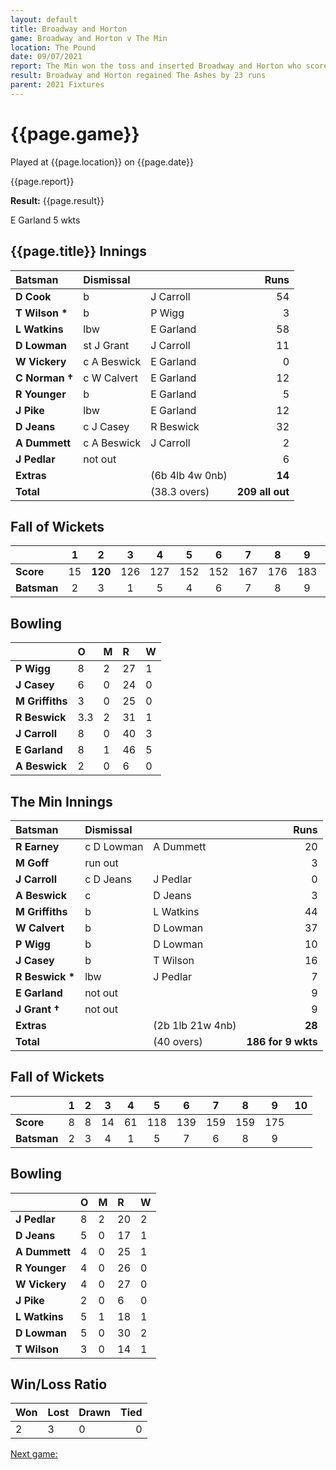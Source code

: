 ```yaml
---
layout: default
title: Broadway and Horton
game: Broadway and Horton v The Min
location: The Pound
date: 09/07/2021
report: The Min won the toss and inserted Broadway and Horton who scored 209 all out. The Min made 186 for 9 wkts
result: Broadway and Horton regained The Ashes by 23 runs
parent: 2021 Fixtures
---
```


# {{page.game}}

Played at {{page.location}} on {{page.date}}

{{page.report}}

**Result:** {{page.result}}

E Garland 5 wkts

## {{page.title}} Innings

| Batsman | Dismissal | | Runs |
|:---|:---|---|---:|
| **D Cook** | b | J Carroll | 54 | 
| **T Wilson &#42;** | b | P Wigg | 3 | 
| **L Watkins** | lbw | E Garland | 58 | 
| **D Lowman** | st J Grant | J Carroll | 11 | 
| **W Vickery** | c A Beswick | E Garland | 0 | 
| **C Norman  &#8224;** | c W Calvert  | E Garland | 12 | 
| **R Younger** | b | E Garland | 5 | 
| **J Pike** | lbw | E Garland | 12 | 
| **D Jeans** | c J Casey | R Beswick | 32 | 
| **A Dummett** | c A Beswick | J Carroll | 2 | 
| **J Pedlar** | not out | | 6 | 
| **Extras** | | (6b 4lb 4w 0nb) | **14** | 
| **Total** | | (38.3 overs) | **209 all out** | 

## Fall of Wickets

| | 1 | 2 | 3 | 4 | 5 | 6 | 7 | 8 | 9 | 10 |
|---|:---:|:---:|:---:|:---:|:---:|:---:|:---:|:---:|:---:|:---:|
| **Score** | 15 | **120** | 126 | 127 | 152 | 152 | 167 | 176 | 183 | 209 |
| **Batsman** | 2 | 3 | 1 | 5 | 4 | 6 | 7 | 8 | 9 | 10 |

## Bowling

| | O | M | R | W |
|---|:---|:---|:---|:---|
| **P Wigg** | 8 | 2 | 27 | 1 | 
| **J Casey** | 6 | 0 | 24 | 0 | 
| **M Griffiths** | 3 | 0 | 25 | 0 | 
| **R Beswick** | 3.3 | 2 | 31 | 1 |
| **J Carroll** | 8 | 0 | 40 | 3 | 
| **E Garland** | 8 | 1 | 46 | 5 | 
| **A Beswick** | 2 | 0 | 6 | 0 | 

## The Min Innings

| Batsman | Dismissal | | Runs |
|:---|:---|---|---:|
| **R Earney** | c D Lowman | A Dummett | 20 | 
| **M Goff** | run out |  | 3 | 
| **J Carroll** | c D Jeans | J Pedlar | 0 | 
| **A Beswick** | c | D Jeans | 3 | 
| **M Griffiths** | b  | L Watkins | 44 | 
| **W Calvert** | b | D Lowman | 37 | 
| **P Wigg** | b  | D Lowman | 10 | 
| **J Casey** | b | T Wilson | 16 | 
| **R Beswick &#42;** | lbw | J Pedlar | 7 | 
| **E Garland** | not out |  | 9 | 
| **J Grant &#8224;** | not out |  | 9 | 
| **Extras** | | (2b 1lb 21w 4nb) | **28** | 
| **Total** | | (40 overs) | **186 for 9 wkts** | 

## Fall of Wickets

| | 1 | 2 | 3 | 4 | 5 | 6 | 7 | 8 | 9 | 10 |
|---|:---:|:---:|:---:|:---:|:---:|:---:|:---:|:---:|:---:|:---:|
| **Score** | 8 | 8 | 14 | 61 | 118 | 139 | 159 | 159 | 175 |  | 
| **Batsman** | 2 | 3 | 4 | 1 | 5 | 7 | 6 | 8 | 9 |  | 

## Bowling

| | O | M | R | W |
|---|:---|:---|:---|:---|
| **J Pedlar** | 8 | 2 | 20 | 2 | 
| **D Jeans** | 5 | 0 | 17 | 1 | 
| **A Dummett** | 4 | 0 | 25 | 1 | 
| **R Younger** | 4 | 0 | 26 | 0 | 
| **W Vickery** | 4 | 0 | 27 | 0 |
| **J Pike** | 2 | 0 | 6 | 0 |
| **L Watkins** | 5 | 1 | 18 | 1 |
| **D Lowman** | 5 | 0 | 30 | 2 |
| **T Wilson** | 3 | 0| 14 | 1 |


## Win/Loss Ratio

| Won | Lost | Drawn | Tied |
|:---|:---|:---|---:|
| 2 | 3 | 0 | 0 |

[Next game:]({{page.next}})